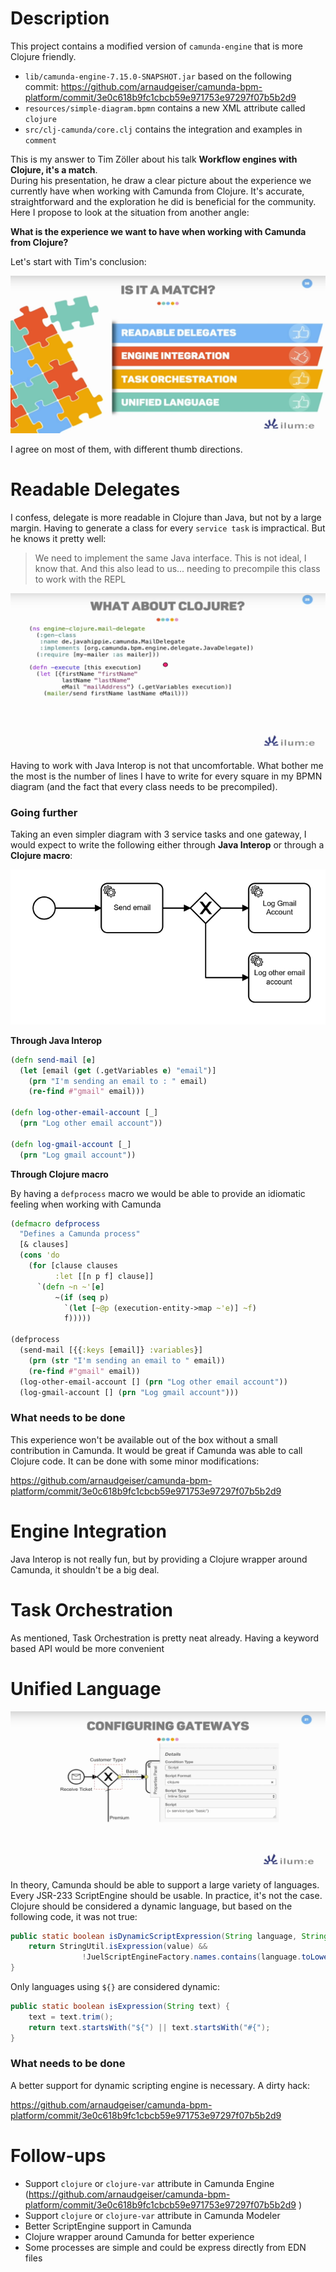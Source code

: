 # Description

This project contains a modified version of `camunda-engine` that is more Clojure friendly.
- `lib/camunda-engine-7.15.0-SNAPSHOT.jar` based on the following commit: https://github.com/arnaudgeiser/camunda-bpm-platform/commit/3e0c618b9fc1cbcb59e971753e97297f07b5b2d9
- `resources/simple-diagram.bpmn` contains a new XML attribute called `clojure`
- `src/clj-camunda/core.clj` contains the integration and examples in `comment`

This is my answer to Tim Zöller about his talk __Workflow engines with Clojure, it's a match__.  
During his presentation, he draw a clear picture about the experience we currently have when
working with Camunda from Clojure. It's accurate, straightforward and the exploration he did
is beneficial for the community.
Here I propose to look at the situation from another angle: 

__What is the experience we want to have when working with Camunda from Clojure?__

Let's start with Tim's conclusion:

![](images/conclusion.png)

I agree on most of them, with different thumb directions. 

# Readable Delegates

I confess, delegate is more readable in Clojure than Java, but
not by a large margin. Having to generate a class for every `service task`
is impractical. But he knows it pretty well:

> We need to implement the same Java interface. This is not ideal, I know that.
> And this also lead to us... needing to precompile this class to work with the REPL

![](images/delegate.png)

Having to work with Java Interop is not that uncomfortable. What bother me the most
is the number of lines I have to write for every square in my BPMN diagram (and the fact
that every class needs to be precompiled).

### Going further

Taking an even simpler diagram with 3 service tasks and one gateway, I would expect
to write the following either through __Java Interop__ or through a __Clojure macro__:

![](images/simple-diagram.png)


__Through Java Interop__

``` clojure
(defn send-mail [e]
  (let [email (get (.getVariables e) "email")]
    (prn "I'm sending an email to : " email)
    (re-find #"gmail" email)))

(defn log-other-email-account [_]
  (prn "Log other email account"))

(defn log-gmail-account [_]
  (prn "Log gmail account"))
```

__Through Clojure macro__

By having a `defprocess` macro we would be able to provide an idiomatic feeling when 
working with Camunda

``` clojure
(defmacro defprocess
  "Defines a Camunda process"
  [& clauses]
  (cons 'do
    (for [clause clauses
          :let [[n p f] clause]]
      `(defn ~n ~'[e]
          ~(if (seq p)
            `(let [~@p (execution-entity->map ~'e)] ~f)
            f)))))

(defprocess
  (send-mail [{{:keys [email]} :variables}]
    (prn (str "I'm sending an email to " email))
    (re-find #"gmail" email))
  (log-other-email-account [] (prn "Log other email account"))
  (log-gmail-account [] (prn "Log gmail account")))
```

### What needs to be done

This experience won't be available out of the box without a small contribution
in Camunda. It would be great if Camunda was able to call Clojure code.
It can be done with some minor modifications:

https://github.com/arnaudgeiser/camunda-bpm-platform/commit/3e0c618b9fc1cbcb59e971753e97297f07b5b2d9


# Engine Integration

Java Interop is not really fun, but by providing a Clojure wrapper around Camunda, it 
shouldn't be a big deal.

# Task Orchestration

As mentioned, Task Orchestration is pretty neat already. Having a keyword based API
would be more convenient

# Unified Language

![](images/gateway.png)

In theory, Camunda should be able to support a large variety of languages. Every
JSR-233 ScriptEngine should be usable. In practice, it's not the case.
Clojure should be considered a dynamic language, but based on the following code, it was
not true:

```java
public static boolean isDynamicScriptExpression(String language, String value) {
    return StringUtil.isExpression(value) &&
                !JuelScriptEngineFactory.names.contains(language.toLowerCase());
}
```

Only languages using `${}` are considered dynamic:

```java
public static boolean isExpression(String text) {
    text = text.trim();
    return text.startsWith("${") || text.startsWith("#{");
}
```

### What needs to be done
A better support for dynamic scripting engine is necessary.
A dirty hack:

https://github.com/arnaudgeiser/camunda-bpm-platform/commit/3e0c618b9fc1cbcb59e971753e97297f07b5b2d9

# Follow-ups
- Support `clojure` or `clojure-var` attribute in Camunda Engine (https://github.com/arnaudgeiser/camunda-bpm-platform/commit/3e0c618b9fc1cbcb59e971753e97297f07b5b2d9
)
- Support `clojure` or `clojure-var` attribute in Camunda Modeler
- Better ScriptEngine support in Camunda
- Clojure wrapper around Camunda for better experience
- Some processes are simple and could be express directly from EDN files
